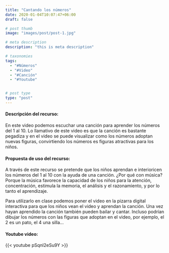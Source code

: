```yaml
---
title: "Cantando los números"
date: 2020-01-04T10:07:47+06:00
draft: false

# post thumb
image: "images/post/post-1.jpg"

# meta description
description: "this is meta description"

# taxonomies
tags:
  - "#Números"
  - "#Video"
  - "#Canción"
  - "#Youtube"


# post type
type: "post"
---
```

#### Descripción del recurso:
En este video podemos escuchar una canción para aprender los números del 1 al 10. Lo llamativo de este video es que la canción es bastante pegadiza y en el video se puede visualizar como los números adoptan nuevas figuras, convirtiendo los números es figuras atractivas para los niños.

#### Propuesta de uso del recurso:
A través de este recurso se pretende que los niños aprendan e interioricen los números del 1 al 10 con la ayuda de una canción. ¿Por qué con música? Porque la música favorece la capacidad de los niños para la atención, concentración, estimula la memoria, el análisis y el razonamiento, y por lo tanto el aprendizaje.

Para utilizarlo en clase podemos poner el video en la pizarra digital interactiva para que los niños vean el video y aprendan la canción. Una vez hayan aprendido la canción también pueden bailar y cantar. Incluso podrían dibujar los números con las figuras que adoptan en el video, por ejemplo, el 2 es un pato, el 4 una silla…

#### Youtube video:

{{< youtube pSqnl2eSu9Y >}}
